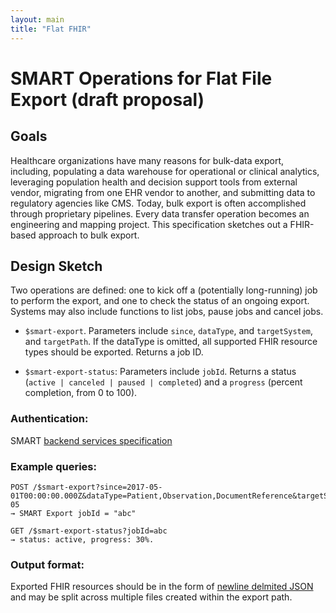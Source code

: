 ```yaml
---
layout: main
title: "Flat FHIR"
---
```


# SMART Operations for Flat File Export (draft proposal)

## Goals

Healthcare organizations have many reasons for bulk-data export, including, populating a data warehouse for operational or clinical analytics, leveraging population health and decision support tools from external vendor, migrating from one EHR vendor to another, and submitting data to regulatory agencies like CMS. Today, bulk export is often accomplished through proprietary pipelines. Every data transfer operation becomes an engineering and mapping project. This specification sketches out a FHIR-based approach to bulk export.

## Design Sketch

Two operations are defined: one to kick off a (potentially long-running) job to
perform the export, and one to check the status of an ongoing export. Systems may also include functions to list jobs, pause jobs and cancel jobs.


* `$smart-export`. Parameters include `since`, `dataType`, and `targetSystem`, and `targetPath`. If the dataType is omitted, all supported FHIR resource types should be exported. Returns a job ID.

* `$smart-export-status`: Parameters include `jobId`. Returns a status (`active | canceled | paused | completed`) and a `progress` (percent completion, from 0 to 100).

### Authentication:

SMART [backend services specification](http://docs.smarthealthit.org/authorization/backend-services/)

### Example queries:

```
POST /$smart-export?since=2017-05-01T00:00:00.000Z&dataType=Patient,Observation,DocumentReference&targetSystem=local&targetPath=server3/exports/may-05
→ SMART Export jobId = "abc"
```

```
GET /$smart-export-status?jobId=abc
→ status: active, progress: 30%.
```

### Output format:

Exported FHIR resources should be in the form of [newline delmited JSON](http://ndjson.org/) and may be split across multiple files created within the export path.

